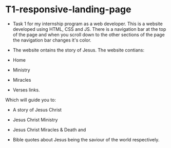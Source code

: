 # T1-responsive-landing-page

- Task 1 for my internship program as a web developer.
This is a website developed using HTML, CSS and JS. There is a navigation bar at the top of the page and when you scroll down to the other sections of the page the navigation bar changes it's color.
- The website ontains the story of Jesus. The website contians:

- Home

- Ministry

- Miracles

- Verses links.

Which will guide you to:

- A story of Jesus Christ

- Jesus Christ Ministry

- Jesus Christ Miracles & Death and

- Bible quotes about Jesus being the saviour of the world respectively.

